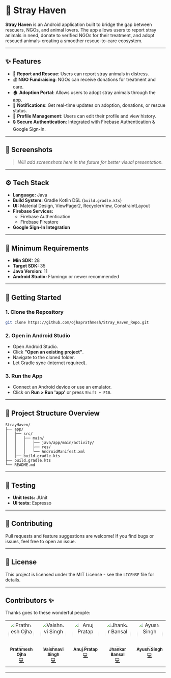 # 🐾 Stray Haven

**Stray Haven** is an Android application built to bridge the gap between rescuers, NGOs, and animal lovers. The app allows users to report stray animals in need, donate to verified NGOs for their treatment, and adopt rescued animals-creating a smoother rescue-to-care ecosystem.

---

## ✨ Features

- 🚨 **Report and Rescue**: Users can report stray animals in distress.
- 💰 **NGO Fundraising**: NGOs can receive donations for treatment and care.
- 🏠 **Adoption Portal**: Allows users to adopt stray animals through the app.
- 🔔 **Notifications**: Get real-time updates on adoption, donations, or rescue status.
- 👤 **Profile Management**: Users can edit their profile and view history.
- 🔒 **Secure Authentication**: Integrated with Firebase Authentication \& Google Sign-In.

---

## 📸 Screenshots

> _Will add screenshots here in the future for better visual presentation._

---

## ⚙️ Tech Stack

- **Language:** Java
- **Build System:** Gradle Kotlin DSL (`build.gradle.kts`)
- **UI:** Material Design, ViewPager2, RecyclerView, ConstraintLayout
- **Firebase Services:**
    - Firebase Authentication
    - Firebase Firestore
- **Google Sign-In Integration**

---

## 📱 Minimum Requirements

- **Min SDK:** 28
- **Target SDK:** 35
- **Java Version:** 11
- **Android Studio:** Flamingo or newer recommended

---

## 🚀 Getting Started

### 1. Clone the Repository

```bash
git clone https://github.com/ojhaprathmesh/Stray_Haven_Repo.git
```


### 2. Open in Android Studio

- Open Android Studio.
- Click **"Open an existing project"**.
- Navigate to the cloned folder.
- Let Gradle sync (internet required).


### 3. Run the App

- Connect an Android device or use an emulator.
- Click on **Run > Run 'app'** or press `Shift + F10`.

---

## 📂 Project Structure Overview

```
StrayHaven/
├── app/
│   ├── src/
│   │   ├── main/
│   │   │   ├── java/app/main/activity/
│   │   │   ├── res/
│   │   │   └── AndroidManifest.xml
│   ├── build.gradle.kts
├── build.gradle.kts
└── README.md
```


---

## 🧪 Testing

- **Unit tests:** JUnit
- **UI tests:** Espresso

---

## 🤝 Contributing

Pull requests and feature suggestions are welcome!
If you find bugs or issues, feel free to open an issue.

---

## 📄 License

This project is licensed under the MIT License - see the `LICENSE` file for details.

---

## Contributors ✨

Thanks goes to these wonderful people:

<!-- ALL-CONTRIBUTORS-LIST:START - Do not remove or modify this section -->
<!-- prettier-ignore-start -->
<!-- markdownlint-disable -->
<table>
  <tbody>
    <tr>
      <td align="center" valign="top" width="14.28%">
        <a href="https://github.com/ojhaprathmesh">
          <img src="https://avatars.githubusercontent.com/u/67790692?v=4?s=80" width="80px;" style="border-radius: 50%;" alt="Prathmesh Ojha"/><br />
          <sub><b>Prathmesh Ojha</b></sub>
        </a><br /><a href="https://github.com/ojhaprathmesh/Stray_Haven_Repo/commits?author=ojhaprathmesh" title="Code">💻</a>
      </td>
      <td align="center" valign="top" width="14.28%">
        <a href="https://github.com/27VAISHNAVIsINGH">
          <img src="https://avatars.githubusercontent.com/u/179390886?v=4?s=80" width="80px;" style="border-radius: 50%;" alt="Vaishnavi Singh"/><br />
          <sub><b>Vaishnavi Singh</b></sub>
        </a><br /><a href="https://github.com/ojhaprathmesh/Stray_Haven_Repo/commits?author=27VAISHNAVIsINGH" title="Code">💻</a>
      </td>
      <td align="center" valign="top" width="14.28%">
        <a href="https://github.com/Anuj-pratap-019">
          <img src="https://avatars.githubusercontent.com/u/195879214?v=4?s=80" width="80px;" style="border-radius: 50%;" alt="Anuj Pratap"/><br />
          <sub><b>Anuj Pratap</b></sub>
        </a><br /><a href="https://github.com/ojhaprathmesh/Stray_Haven_Repo/commits?author=Anuj-pratap-019" title="Code">💻</a>
      </td>
      <td align="center" valign="top" width="14.28%">
        <a href="https://github.com/JHANKARBANSAL">
          <img src="https://avatars.githubusercontent.com/u/172628212?v=4?s=80" width="80px;" style="border-radius: 50%;" alt="Jhankar Bansal"/><br />
          <sub><b>Jhankar Bansal</b></sub>
        </a><br /><a href="https://github.com/ojhaprathmesh/Stray_Haven_Repo/commits?author=JHANKARBANSAL" title="Code">💻</a>
      </td>
      <td align="center" valign="top" width="14.28%">
        <a href="https://github.com/ayushs069">
          <img src="https://avatars.githubusercontent.com/u/195754419?v=4?s=80" width="80px;" style="border-radius: 50%;" alt="Ayush Singh"/><br />
          <sub><b>Ayush Singh</b></sub>
        </a><br /><a href="https://github.com/ojhaprathmesh/Stray_Haven_Repo/commits?author=ayushs069" title="Code">💻</a>
      </td>
    </tr>
  </tbody>
</table>
<!-- markdownlint-restore -->
<!-- prettier-ignore-end -->

<!-- ALL-CONTRIBUTORS-LIST:END -->
---